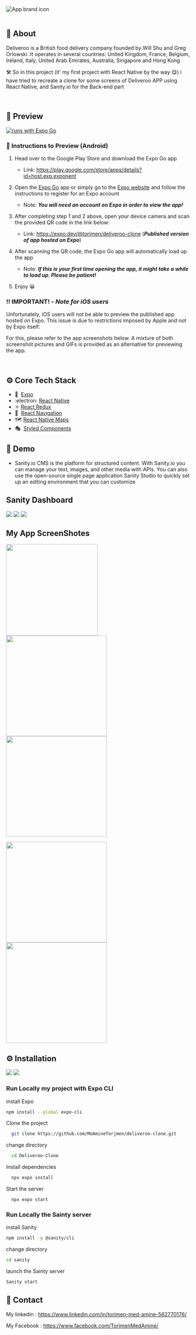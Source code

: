  
  <div >
  <img src="./assets/coverApp.png" alt="App brand icon"  />
  </div>
   
 <br>

## 📲 About
Deliveroo is a British food delivery company founded by Will Shu and Greg Orlowski. It operates in several countries: United Kingdom, France, Belgium, Ireland, Italy, United Arab Emirates, Australia, Singapore and Hong Kong

🛠 So in this project (it' my first project with React Native by the way 😋) i have tried to recreate a clone for some screens of Deliveroo APP
using React Native, and Sanity.io for the Back-end part

 <br>
 
 ## 👀 Preview
 [![runs with Expo Go](https://img.shields.io/badge/Runs%20with%20Expo%20Go-4630EB.svg?style=flat-square&logo=EXPO&labelColor=f3f3f3&logoColor=000)](https://expo.dev/@torjmen/deliveroo-clone)


### :1234: Instructions to Preview (Android)

1. Head over to the Google Play Store and download the Expo Go app

   - Link: https://play.google.com/store/apps/details?id=host.exp.exponent

2. Open the [Expo Go](https://play.google.com/store/apps/details?id=host.exp.exponent 'Expo Go') app or simply go to the [Expo website](https://expo.io/ 'Expo') and follow the instructions to register for an Expo account

   - Note: _**You will need an account on Expo in order to view the app!**_

3. After completing step 1 and 2 above, open your device camera and scan the provided QR code in the link below:

   - Link: https://expo.dev/@torjmen/deliveroo-clone (_**Published version of app hosted on Expo**_)

4. After scanning the QR code, the Expo Go app will automatically load up the app

   - Note: _**If this is your first time opening the app, it might take a while to load up. Please be patient!**_

5. Enjoy 😀

### :bangbang: IMPORTANT! - _Note for iOS users_

Unfortunately, iOS users will not be able to preview the published app hosted on Expo. This issue is due to restrictions imposed by Apple and not by Expo itself.

For this, please refer to the app screenshots below. A mixture of both screenshot pictures and GIFs is provided as an alternative for previewing the app.

<br>

## ⚙️ Core Tech Stack

- :arrow_up_small:&nbsp; [Expo](https://expo.io/ 'Expo')
- :electron:&nbsp;[React Native](https://reactnative.dev/ 'React Native')
- ⚛️ [React Redux](https://styled-components.com/ 'React Redux')
- :link:&nbsp; [React Navigation](https://reactnavigation.org/ 'React Navigation')
- 🗺️ [React Native Maps](https://github.com/react-native-maps/react-native-maps 'React Native Maps')
- :performing_arts:&nbsp; [Styled Components](https://styled-components.com/ 'Styled Components')


## 📖 Demo
- Sanity.io CMS is the platform for structured content. With Sanity.io you can manage your text, images, and other media with APIs. You can also use the open-source single page application Sanity Studio to quickly set up an editing environment that you can customize 

## Sanity Dashboard
<p>
    <img src="./assets/sanity1.png"  >
    <img src="./assets/sanity2.png"  >
    <img src="./assets/sanity3.png"  >
</p>

## My App ScreenShotes
<p>
    <img src="./assets/demoGif.gif" width="250">
    <img src="./assets/phone1.png" width="275">
    <img src="./assets/phone2.png" width="275">
</p>
<p>
    <img src="./assets/phone3.png" width="275">
    <img src="./assets/phone4.png" width="275">
</p>

## :gear: Installation
 
![](https://img.shields.io/badge/React_Native-20232A?style=for-the-badge&logo=react&logoColor=61DAFB)
![](https://img.shields.io/badge/Expo-02569B?style=for-the-badge&logo=Expo&logoColor=white)

### Run Locally my project with Expo CLI

install Expo 

```bash
npm install --global expo-cli
```

Clone the project

```bash
  git clone https://github.com/MoAmineTorjmen/deliveroo-clone.git
```

change directory

```bash
  cd Deliveroo-Clone
```

Install dependencies

```bash
  npx expo install
```

Start the server

```bash
  npx expo start
```

### Run Locally the Sainty server

install Sanity 

```bash
npm install -g @sanity/cli 
```
change directory

```bash
cd sanity
```

launch the Sainty server

```bash
Sanity start
```

 
 ## 🤝 Contact
 My linkedin : https://www.linkedin.com/in/torjmen-med-amine-562770176/ 
 
 My Facebook : https://www.facebook.com/TorjmenMedAmine/
